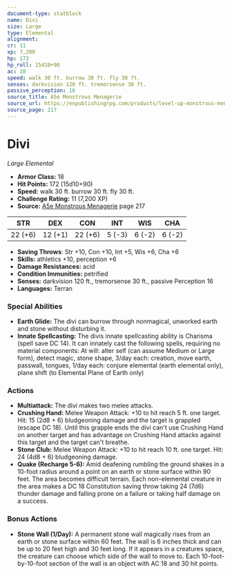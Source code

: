 ```yaml
---
document-type: statblock
name: Divi
size: Large
type: Elemental
alignment: 
cr: 11
xp: 7,200
hp: 172
hp_roll: 15d10+90
ac: 18
speed: walk 30 ft. burrow 30 ft. fly 30 ft.
senses: darkvision 120 ft. tremorsense 30 ft. 
passive_perception: 16
source_title: A5e Monstrous Menagerie
source_url: https://enpublishingrpg.com/products/level-up-monstrous-menagerie-a5e
source_page: 217
---
```


# Divi

*Large* *Elemental*

- **Armor Class:** 18
- **Hit Points:** 172 (15d10+90)
- **Speed:** walk 30 ft. burrow 30 ft. fly 30 ft.
- **Challenge Rating:** 11 (7,200 XP)
- **Source:** [A5e Monstrous Menagerie](https://enpublishingrpg.com/products/level-up-monstrous-menagerie-a5e) page 217

| STR | DEX | CON | INT | WIS | CHA |
| --- | --- | --- | --- | --- | --- |
| 22 (+6) | 12 (+1) | 22 (+6) | 5 (-3) | 6 (-2) | 6 (-2) |

- **Saving Throws**: Str +10, Con +10, Int +5, Wis +6, Cha +6
- **Skills:** athletics +10, perception +6
- **Damage Resistances:** acid
- **Condition Immunities:** petrified
- **Senses:** darkvision 120 ft., tremorsense 30 ft., passive Perception 16
- **Languages:** Terran

### Special Abilities

- **Earth Glide:** The divi can burrow through nonmagical, unworked earth and stone without disturbing it.
- **Innate Spellcasting:** The divis innate spellcasting ability is Charisma (spell save DC 14). It can innately cast the following spells, requiring no material components: At will: alter self (can assume Medium or Large form), detect magic, stone shape, 3/day each: creation, move earth, passwall, tongues, 1/day each: conjure elemental (earth elemental only), plane shift (to Elemental Plane of Earth only)

### Actions

- **Multiattack:** The divi makes two melee attacks.
- **Crushing Hand:** Melee Weapon Attack: +10 to hit  reach 5 ft.  one target. Hit: 15 (2d8 + 6) bludgeoning damage  and the target is grappled (escape DC 18). Until this grapple ends  the divi can't use Crushing Hand on another target and has advantage on Crushing Hand attacks against this target  and the target can't breathe.
- **Stone Club:** Melee Weapon Attack: +10 to hit  reach 10 ft.  one target. Hit: 24 (4d8 + 6) bludgeoning damage.
- **Quake (Recharge 5-6):** Amid deafening rumbling  the ground shakes in a 10-foot radius around a point on an earth or stone surface within 90 feet. The area becomes difficult terrain. Each non-elemental creature in the area makes a DC 18 Constitution saving throw  taking 24 (7d6) thunder damage and falling prone on a failure or taking half damage on a success.

### Bonus Actions

- **Stone Wall (1/Day):** A permanent stone wall magically rises from an earth or stone surface within 60 feet. The wall is 6 inches thick and can be up to 20 feet high and 30 feet long. If it appears in a creatures space, the creature can choose which side of the wall to move to. Each 10-foot-by-10-foot section of the wall is an object with AC 18 and 30 hit points.

